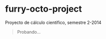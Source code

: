 furry-octo-project
==================

Proyecto de cálculo científico, semestre 2-2014

> Probando...
